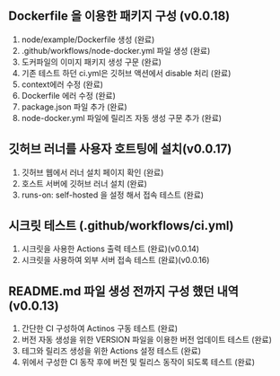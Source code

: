 ## Dockerfile 을 이용한 패키지 구성 (v0.0.18)
  1. node/example/Dockerfile 생성 (완료)
  2. .github/workflows/node-docker.yml 파일 생성 (완료)
  3. 도커파일의 이미지 패키지 생성 구문 (완료)
  4. 기존 테스트 하던 ci.yml은 깃허브 액션에서 disable 처리 (완료)
  5. context에러 수정 (완료)
  6. Dockerfile 에러 수정 (완료)
  7. package.json 파일 추가 (완료)
  8. node-docker.yml 파일에 릴리즈 자동 생성 구문 추가 (완료)

## 깃허브 러너를 사용자 호트팅에 설치(v0.0.17)
  1. 깃허브 웹에서 러너 설치 페이지 확인 (완료)
  2. 호스트 서버에 깃허브 러너 설치 (완료)
  3. runs-on: self-hosted 을 설정 해서 접속 테스트 (완료)

## 시크릿 테스트 (.github/workflows/ci.yml)
  1. 시크릿을 사용한 Actions 출력 테스트 (완료)(v0.0.14)
  2. 시크릿을 사용하여 외부 서버 접속 테스트 (완료)(v0.0.16)

## README.md 파일 생성 전까지 구성 했던 내역 (v0.0.13)
  1. 간단한 CI 구성하여 Actinos 구동 테스트 (완료)
  2. 버전 자동 생성을 위한 VERSION 파일을 이용한 버전 업데이트 테스트 (완료)
  3. 테그와 릴리즈 생성을 위한 Actions 설정 테스트 (완료)
  4. 위에서 구성한 CI 동작 후에 버전 및 릴리스 동작이 되도록 테스트 (완료)
